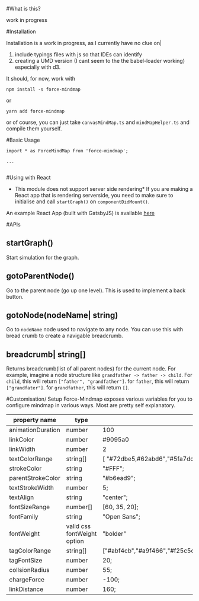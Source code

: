 #What is this?

work in progress

#Installation

Installation is a work in progress, as I currently have no clue on|
1. include typings files with js so that IDEs can identify
2. creating a UMD version (I cant seem to the the babel-loader working) especially with d3.

It should, for now, work with 
```
npm install -s force-mindmap
```
or
```
yarn add force-mindmap
```

or of course, you can just take `canvasMindMap.ts` and `mindMapHelper.ts` and compile them yourself.


#Basic Usage
 
```
import * as ForceMindMap from 'force-mindmap';

...


```

#Using with React
* This module does not support server side rendering*
If you are making a React app that is rendering serverside, you need to make sure to initialise and call `startGraph()` on `componentDidMount()`.

An example React App (built with GatsbyJS) is available [here]()

#APIs

## startGraph()
Start simulation for the graph.

## gotoParentNode()
Go to the parent node (go up one level). This is used to implement a back button.

## gotoNode(nodeName| __string__) 
Go to `nodeName` node used to navigate to any node. You can use this with bread crumb to create a navigable breadcrumb.

## breadcrumb| __string[]__
Returns breadcrumb(list of all parent nodes) for the current node.
For example, imagine a node structure like `grandfather -> father -> child`.
For `child`, this will return `["father", "grandfather"]`.
for `father`, this will return `["grandfater"]`.
for `grandfather`, this will return `[]`.

#Customisation/ Setup
Force-Mindmap exposes various variables for you to configure mindmap in various ways. Most are pretty self explanatory.

property name | type | default 
--- | --- | --- 
animationDuration | number | 100
linkColor | number | #9095a0
linkWidth | number | 2
textColorRange | string[] | [ "#72dbe5,#62abd6","#5fa7dd","#4678c4","#284a96"]
strokeColor| string | "#FFF";
parentStrokeColor| string | "#b6ead9";
textStrokeWidth| number | 5;
textAlign| string | "center";
fontSizeRange| number[] | [60, 35, 20];
fontFamily| string | "Open Sans";
fontWeight| valid css fontWeight option | "bolder"
tagColorRange| string[] | ["#abf4cb","#a9f466","#f25c5c","#f4c2ab","#b47cea","#ffb5f0","#fbffc1","#ffb349"];
tagFontSize| number | 20;
collsionRadius| number | 55;
chargeForce| number | -100;
linkDistance| number | 160;

